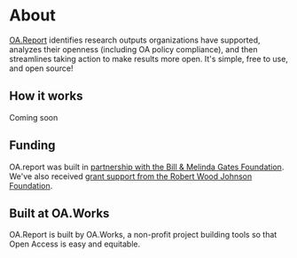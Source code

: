 # About

[OA.Report](https://oa.report/) identifies research outputs organizations have supported, analyzes their openness (including OA policy compliance), and then streamlines taking action to make results more open. It's simple, free to use, and open source!

## How it works

Coming soon

## Funding

OA.report was built in [partnership with the Bill & Melinda Gates Foundation](https://blog.oa.works/grant-to-bolster-oa-policies-from-bmgf/). We've also received [grant support from the Robert Wood Johnson Foundation](https://blog.oa.works/grant-from-robert-wood-johnson-foundation/).&#x20;

## Built at OA.Works

OA.Report is built by OA.Works, a non-profit project building tools so that Open Access is easy and equitable.

